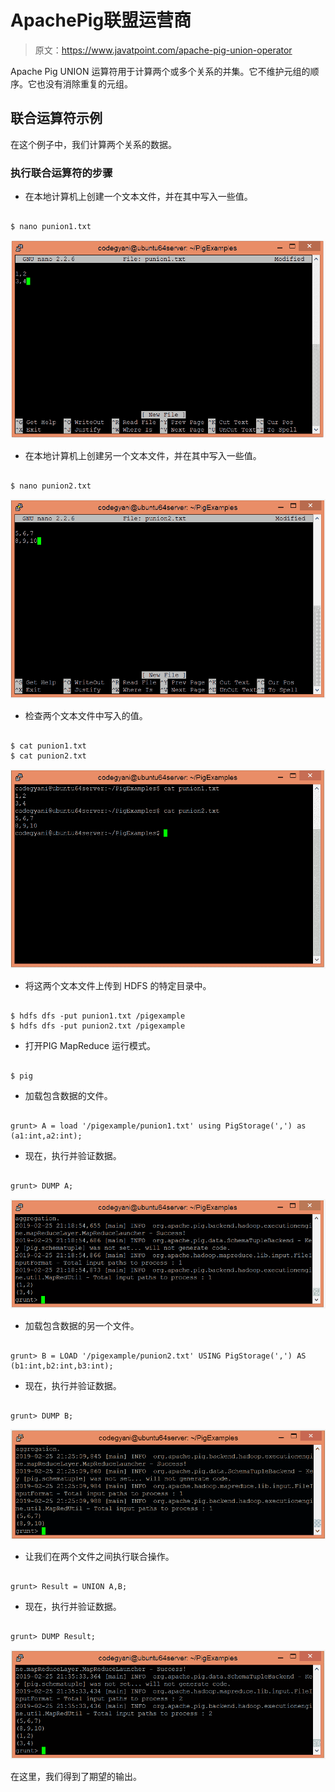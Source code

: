 # ApachePig联盟运营商

> 原文：<https://www.javatpoint.com/apache-pig-union-operator>

Apache Pig UNION 运算符用于计算两个或多个关系的并集。它不维护元组的顺序。它也没有消除重复的元组。

## 联合运算符示例

在这个例子中，我们计算两个关系的数据。

### 执行联合运算符的步骤

*   在本地计算机上创建一个文本文件，并在其中写入一些值。

```

$ nano punion1.txt

```

![Apache Pig UNION Operator](img/1f2d18bd0771f646a96e46af7948e740.png)

*   在本地计算机上创建另一个文本文件，并在其中写入一些值。

```

$ nano punion2.txt

```

![Apache Pig UNION Operator](img/cd22c8ef93fa92f28879e377486ab266.png)

*   检查两个文本文件中写入的值。

```

$ cat punion1.txt
$ cat punion2.txt

```

![Apache Pig UNION Operator](img/557904c0edef587471f536b6e0bbf9b5.png)

*   将这两个文本文件上传到 HDFS 的特定目录中。

```

$ hdfs dfs -put punion1.txt /pigexample
$ hdfs dfs -put punion2.txt /pigexample

```

*   打开PIG MapReduce 运行模式。

```

$ pig

```

*   加载包含数据的文件。

```

grunt> A = load '/pigexample/punion1.txt' using PigStorage(',') as (a1:int,a2:int);

```

*   现在，执行并验证数据。

```

grunt> DUMP A;

```

![Apache Pig UNION Operator](img/2f565ffa2b370378a528a11c64d74c0c.png)

*   加载包含数据的另一个文件。

```

grunt> B = LOAD '/pigexample/punion2.txt' USING PigStorage(',') AS (b1:int,b2:int,b3:int);

```

*   现在，执行并验证数据。

```

grunt> DUMP B;

```

![Apache Pig UNION Operator](img/4257946cea59f1c9ded0cfa15f4fb197.png)

*   让我们在两个文件之间执行联合操作。

```

grunt> Result = UNION A,B;

```

*   现在，执行并验证数据。

```

grunt> DUMP Result;

```

![Apache Pig UNION Operator](img/fedf81bcf71f9408da1353240b13dd4c.png)

在这里，我们得到了期望的输出。